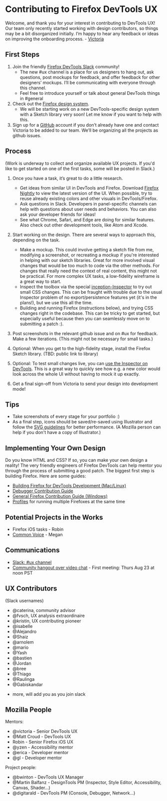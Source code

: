 # Contributing to Firefox DevTools UX

Welcome, and thank you for your interest in contributing to DevTools UX! Our team only recently started working with design contributors, so things may be a bit disorganized initially. I’m happy to hear any feedback or ideas on improving the onboarding process. - [Victoria](mailto:victoria@mozilla.com) 

## First Steps

1. Join the friendly [Firefox DevTools Slack](https://devtools-html-slack.herokuapp.com/) community! 
   * The new #ux channel is a place for us designers to hang out, ask questions, post mockups for feedback, and offer feedback for other designers’ mockups. I’ll be communicating with everyone through this channel.
   * Feel free to introduce yourself or talk about general DevTools things in #general
2. Check out the [Firefox design system](https://design.firefox.com/photon/). 
   * We will be starting work on a new DevTools-specific design system with a Sketch library very soon! Let me know if you want to help with this.
3. Sign up for a [GitHub](https://github.com/) account if you don’t already have one and contact Victoria to be added to our team. We’ll be organizing all the projects as github issues.

## Process

(Work is underway to collect and organize available UX projects. If you'd like to get started on one of the first tasks, some will be posted in Slack.)

1. Once you have a task, it’s great to do a little research.  
   * Get ideas from similar UI in DevTools and Firefox. Download [Firefox Nightly](https://www.mozilla.org/en-US/firefox/channel/desktop/) to view the latest version of the UI. When possible, try to reuse already existing colors and other visuals in DevTools/Firefox.
   * Ask questions in Slack. Developers in panel-specific channels can help with questions about user needs and behaviors. You can also ask your developer friends for ideas!
   * See what Chrome, Safari, and Edge are doing for similar features. Also check out other development tools, like Atom and Xcode.
2. Start working on the design. There are several ways to approach this, depending on the task.
   * Make a mockup. This could involve getting a sketch file from me, modifying a screenshot, or recreating a mockup if you're interested in helping with our sketch libraries. Great for more involved visual changes that would be too much to code via the other methods. For changes that really need the context of real content, this might not be practical. For more complex UX tasks, a low-fidelity wireframe is a great way to start.
   * Inspect the toolbox via the special [inception-Inspector](https://developer.mozilla.org/en-US/docs/Tools/Browser_Toolbox) to try out small CSS changes. This can be fraught with trouble due to the usual Inspector problem of no export/persistence features yet (it's in the plans!), but we use this all the time.
   * Building and running Firefox (instructions below), and trying CSS changes right in the codebase. This can be tricky to get started, but especially useful because then you can seamlessly move on to submitting a patch :).
3. Post screenshots in the relevant github issue and on #ux for feedback. Make a few iterations. (This might not be necessary for small tasks.)
4. Optional: When you get to the high-fidelity stage, install the Firefox Sketch library. (TBD: public link to library)
5. Optional: To test small changes live, you can [use the Inspector on DevTools](https://developer.mozilla.org/en-US/docs/Tools/Browser_Toolbox). This is a great way to quickly see how e.g. a new color would look across the whole UI without having to mock it up exactly. 

6. Get a final sign-off from Victoria to send your design into development mode!

## Tips 
* Take screenshots of every stage for your portfolio :)
* As a final step, icons should be saved/re-saved using Illustrator and follow the [SVG guidelines](https://developer.mozilla.org/en-US/docs/Mozilla/Developer_guide/SVG_Guidelines) for better performance. (A Mozilla person can help if you don't have a copy of Illustrator.)

## Implementing Your Own Design

Do you know HTML and CSS? If so, you can make your own design a reality! The very friendly engineers of Firefox DevTools can help mentor you through the process of submitting a good patch. The biggest first step is building Firefox. Here are some guides:
* [Building Firefox for DevTools Development (Mac/Linux)](https://docs.firefox-dev.tools/getting-started/build.html)
* [Debugger Contribution Guide](https://github.com/devtools-html/debugger.html/blob/master/.github/CONTRIBUTING.md)
* [General Firefox Contribution Guide (Windows)](https://developer.mozilla.org/en-US/docs/Mozilla/Developer_guide/Introduction#Step_1_Build_Firefox_for_Desktop_or_Android)
* [Profiles](https://developer.mozilla.org/en-US/docs/Mozilla/Firefox/Multiple_profiles) for running multiple Firefoxes at the same time 

## Potential Projects in the Works

* Firefox iOS tasks - Robin
* [Common Voice](https://github.com/mozilla/voice-web/issues) - Megan

## Communications

* [Slack: #ux channel](https://devtools-html-slack.herokuapp.com/)
* [Community hangout over video chat](https://appear.in/devtools-ux) - First meeting: Thurs Aug 23 at noon PST

## UX Contributors 
(Slack usernames)

- @caterina, community advisor
- @fvsch, UX analysis extraordinaire
- @kristin, UX contributing pioneer
- @isabelle
- @Alejandro
- @Shaiz
- @arnolem
- @mario
- @Yash
- @bastien
- @Jordan
- @bree
- @Thiago
- @Raulinga
- @Gabiskandar
+ more, will add you as you join slack

## Mozilla People

Mentors:
- @victoria - Senior DevTools UX
- @Matt Croud - DevTools UX 
- Robin - Senior Firefox iOS UX
- @yzen - Accessibility mentor
- @erica - Developer mentor
- @gl - Developer mentor

Project people:
- @bwinton - DevTools UX Manager
- @Martin Balfanz - DesignTools PM (Inspector, Style Editor, Accessibility, Canvas, Shader…)
- @digitarald - DevTools PM (Console, Debugger, Network...)
